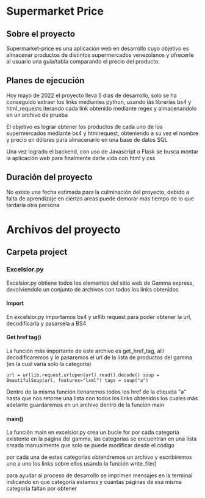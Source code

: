 # Supermarket Price

## Sobre el proyecto 

Supermarket-price es una aplicación web en desarrollo cuyo objetivo es almacenar productos
de distintos supermercados venezolanos y ofrecerle al usuario una guía/tabla comparando el precio del producto. 

## Planes de ejecución 

Hoy mayo de 2022 el proyecto lleva 5 días de desarrollo, solo se ha conseguido extraer los links mediantes python, usando lás librerías bs4 y html_requests iterando cada link obtenido mediante regex y almacenandolo en un archivo de prueba 

El objetivo es lograr obtener los productos de cada uno de los supermercados mediante bs4 y htmlrequest, obteniendo a su vez el nombre y precio en dólares para almacenarlo en una base de datos SQL

Una vez logrado el backend, con uso de Javascript o Flask se busca montar la aplicación web para finalmente darle vida con html y css 

## Duración del proyecto

No existe una fecha estimada para la culminación del proyecto, debido a falta de aprendizaje en ciertas areas puede demorar más tiempo de lo que tardaría otra persona

# Archivos del proyecto 

## Carpeta project

### Excelsior.py

Excelsior.py obtiene todos los elementos del sitio web de Gamma express, devolviendolo un conjunto de archivos con todos los links obtenidos

#### Import 

En excelsior.py importamos bs4 y urllib request para poder obtener la url, decodificarla y pasarsela a BS4

#### Get href tag()

La función más importante de este archivo es get_href_tag, allí decodificaremos y le pasaremos el url de la lista de productos del gamma (en la cual varía solo la categoría)

`
 url = urllib.request.urlopen(url).read().decode()
            soup = BeautifulSoup(url, features="lxml")
            tags = soup("a")
            `

Dentro de la misma función itenaremos todos los href de la etiqueta "a" hasta que nos retorne una lista con todos los links obtenidos los cuales más adelante guardaremos en un archivo dentro de la función main

#### main()

La función main en excelsior.py crea un bucle for por cada categoría existente en la página del gamma, las categorías se encuentran en una lista creada manualmente que solo se puede modificar desde el código

por cada una de estas categorías obtendremos un archivo y escribiremos uno a uno los links sobre ellos usando la función write_file()

para ayudar al proceso de desarrollo se imprimen mensajes en la terminal indicando en que categoría estamos y cuantas páginas de esa misma categoría faltan por obtener
